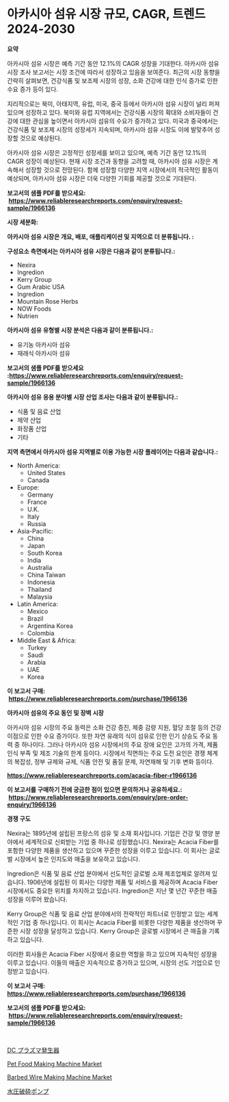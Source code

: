 <p><h1>아카시아 섬유 시장 규모, CAGR, 트렌드 2024-2030</h1></p><p><strong>요약</strong></p>
<p><p>아카시아 섬유 시장은 예측 기간 동안 12.1%의 CAGR 성장을 기대한다. 아카시아 섬유 시장 조사 보고서는 시장 조건에 따라서 성장하고 있음을 보여준다. 최근의 시장 동향을 간략히 살펴보면, 건강식품 및 보조제 시장의 성장, 소화 건강에 대한 인식 증가로 인한 수요 증가 등이 있다.</p><p>지리적으로는 북미, 아태지역, 유럽, 미국, 중국 등에서 아카시아 섬유 시장이 널리 퍼져 있으며 성장하고 있다. 북미와 유럽 지역에서는 건강식품 시장의 확대와 소비자들이 건강에 대한 관심을 높이면서 아카시아 섬유의 수요가 증가하고 있다. 미국과 중국에서는 건강식품 및 보조제 시장의 성장세가 지속되며, 아카시아 섬유 시장도 이에 발맞추어 성장할 것으로 예상된다.</p><p>아카시아 섬유 시장은 고정적인 성장세를 보이고 있으며, 예측 기간 동안 12.1%의 CAGR 성장이 예상된다. 현재 시장 조건과 동향을 고려할 때, 아카시아 섬유 시장은 계속해서 성장할 것으로 전망된다. 함께 성장할 다양한 지역 시장에서의 적극적인 활동이 예상되며, 아카시아 섬유 시장은 더욱 다양한 기회를 제공할 것으로 기대된다.</p></p>
<p><strong>보고서의 샘플 PDF를 받으세요: &nbsp;<a href="https://www.reliableresearchreports.com/enquiry/request-sample/1966136">https://www.reliableresearchreports.com/enquiry/request-sample/1966136</a></strong></p>
<p><strong>시장 세분화:</strong></p>
<p><strong> 아카시아 섬유 시장은 개요, 배포, 애플리케이션 및 지역으로 더 분류됩니다. :</strong></p>
<p><strong>구성요소 측면에서는 아카시아 섬유 시장은 다음과 같이 분류됩니다.:</strong></p>
<p><ul><li>Nexira</li><li>Ingredion</li><li>Kerry Group</li><li>Gum Arabic USA</li><li>Ingredion</li><li>Mountain Rose Herbs</li><li>NOW Foods</li><li>Nutrien</li></ul></p>
<p><strong> 아카시아 섬유 유형별 시장 분석은 다음과 같이 분류됩니다.:</strong></p>
<p><ul><li>유기농 아카시아 섬유</li><li>재래식 아카시아 섬유</li></ul></p>
<p><strong>보고서의 샘플 PDF를 받으세요 :<a href="https://www.reliableresearchreports.com/enquiry/request-sample/1966136">https://www.reliableresearchreports.com/enquiry/request-sample/1966136</a></strong></p>
<p><strong> 아카시아 섬유 응용 분야별 시장 산업 조사는 다음과 같이 분류됩니다.:</strong></p>
<p><ul><li>식품 및 음료 산업</li><li>제약 산업</li><li>화장품 산업</li><li>기타</li></ul></p>
<p><strong>지역 측면에서 아카시아 섬유 지역별로 이용 가능한 시장 플레이어는 다음과 같습니다.:</strong></p>
<p><ul>
    <li>
        North America:
        <ul>
            <li>United States</li>
            <li>Canada</li>
        </ul>
    </li>
    <li>
        Europe:
        <ul>
            <li>Germany</li>
            <li>France</li>
            <li>U.K.</li>
            <li>Italy</li>
            <li>Russia</li>
        </ul>
    </li>
    <li>
        Asia-Pacific:
        <ul>
            <li>China</li>
            <li>Japan</li>
            <li>South Korea</li>
            <li>India</li>
            <li>Australia</li>
            <li>China Taiwan</li>
            <li>Indonesia</li>
            <li>Thailand</li>
            <li>Malaysia</li>
        </ul>
    </li>
    <li>
        Latin America:
        <ul>
            <li>Mexico</li>
            <li>Brazil</li>
            <li>Argentina Korea</li>
            <li>Colombia</li>
        </ul>
    </li>
    <li>
        Middle East & Africa:
        <ul>
            <li>Turkey</li>
            <li>Saudi</li>
            <li>Arabia</li>
            <li>UAE</li>
            <li>Korea</li>
        </ul>
    </li>
    </ul></p>
<p><strong>이 보고서 구매: &nbsp;<a href="https://www.reliableresearchreports.com/purchase/1966136">https://www.reliableresearchreports.com/purchase/1966136</a></strong></p>
<p><strong>아카시아 섬유의 주요 동인 및 장벽 시장</strong></p>
<p><p>아카시아 섬유 시장의 주요 동력은 소화 건강 증진, 체중 감량 지원, 혈당 조절 등의 건강 이점으로 인한 수요 증가이다. 또한 자연 유래의 식이 섬유로 인한 인기 상승도 주요 동력 중 하나이다. 그러나 아카시아 섬유 시장에서의 주요 장애 요인은 고가의 가격, 제품 인식 부족 및 제조 기술의 한계 등이다.  시장에서 직면하는 주요 도전 요인은 경쟁 체계의 복잡성, 정부 규제와 규제, 식품 안전 및 품질 문제, 자연재해 및 기후 변화 등이다.</p></p>
<p><strong><a href="https://www.reliableresearchreports.com/acacia-fiber-r1966136">https://www.reliableresearchreports.com/acacia-fiber-r1966136</a></strong></p>
<p><strong>이 보고서를 구매하기 전에 궁금한 점이 있으면 문의하거나 공유하세요.: &nbsp;<a href="https://www.reliableresearchreports.com/enquiry/pre-order-enquiry/1966136">https://www.reliableresearchreports.com/enquiry/pre-order-enquiry/1966136</a></strong></p>
<p><strong>경쟁 구도</strong></p>
<p><p>Nexira는 1895년에 설립된 프랑스의 섬유 및 소재 회사입니다. 기업은 건강 및 영양 분야에서 세계적으로 신뢰받는 기업 중 하나로 성장했습니다. Nexira는 Acacia Fiber를 포함한 다양한 제품을 생산하고 있으며 꾸준한 성장을 이루고 있습니다. 이 회사는 글로벌 시장에서 높은 인지도와 매출을 보유하고 있습니다.</p><p>Ingredion은 식품 및 음료 산업 분야에서 선도적인 글로벌 소재 제조업체로 알려져 있습니다. 1906년에 설립된 이 회사는 다양한 제품 및 서비스를 제공하며 Acacia Fiber 시장에서도 중요한 위치를 차지하고 있습니다. Ingredion은 지난 몇 년간 꾸준한 매출 성장을 이루어 왔습니다.</p><p>Kerry Group은 식품 및 음료 산업 분야에서의 전략적인 파트너로 인정받고 있는 세계적인 기업 중 하나입니다. 이 회사는 Acacia Fiber를 비롯한 다양한 제품을 생산하며 꾸준한 시장 성장을 달성하고 있습니다. Kerry Group은 글로벌 시장에서 큰 매출을 기록하고 있습니다.</p><p>이러한 회사들은 Acacia Fiber 시장에서 중요한 역할을 하고 있으며 지속적인 성장을 이루고 있습니다. 이들의 매출은 지속적으로 증가하고 있으며, 시장의 선도 기업으로 인정받고 있습니다.</p></p>
<p><strong>이 보고서 구매: &nbsp; <a href="https://www.reliableresearchreports.com/purchase/1966136">https://www.reliableresearchreports.com/purchase/1966136</a></strong></p>
<p><strong>보고서의 샘플 PDF를 받으세요: &nbsp;<a href="https://www.reliableresearchreports.com/enquiry/request-sample/1966136">https://www.reliableresearchreports.com/enquiry/request-sample/1966136</a></strong><strong></strong></p>
<p>&nbsp;</p>
<p><p><a href="https://github.com/avbqbctihcbe2/Market-Research-Report-List-1/blob/main/650557430238.md">DC プラズマ発生器</a></p><p><a href="https://github.com/edytherolanlouisejk1miz0wig/Market-Research-Report-List-2/blob/main/pet-food-making-machine-market.md">Pet Food Making Machine Market</a></p><p><a href="https://github.com/peachesmcdowel1/Market-Research-Report-List-2/blob/main/barbed-wire-making-machine-market.md">Barbed Wire Making Machine Market</a></p><p><a href="https://github.com/one-cool-chick/Market-Research-Report-List-1/blob/main/214540430237.md">水圧破砕ポンプ</a></p></p>